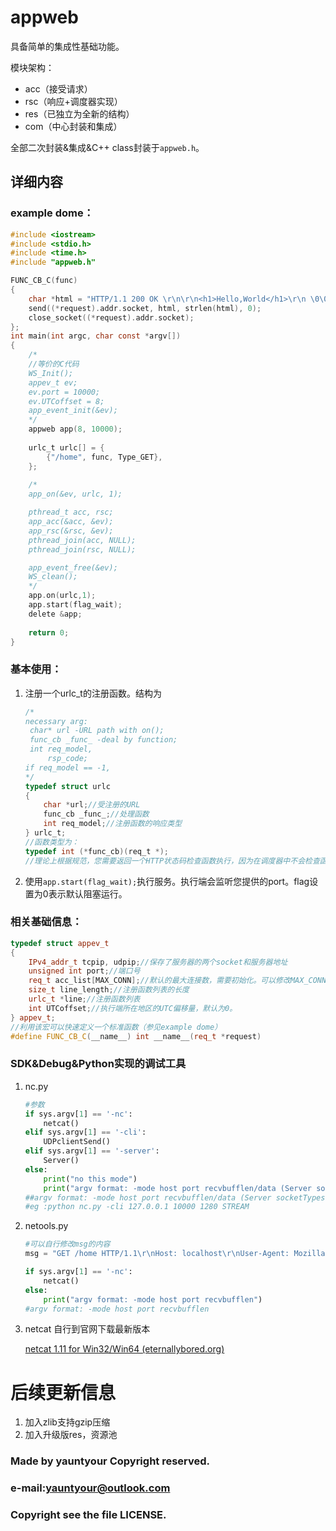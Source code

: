 # appweb

具备简单的集成性基础功能。

模块架构：

- acc（接受请求）
- rsc（响应+调度器实现）
- res（已独立为全新的结构）
- com（中心封装和集成）

全部二次封装&集成&C++ class封装于`appweb.h`。

## 详细内容

### example dome：

```c
#include <iostream>
#include <stdio.h>
#include <time.h>
#include "appweb.h"

FUNC_CB_C(func)
{
    char *html = "HTTP/1.1 200 OK \r\n\r\n<h1>Hello,World</h1>\r\n \0\0\0";
    send((*request).addr.socket, html, strlen(html), 0);
    close_socket((*request).addr.socket);
};
int main(int argc, char const *argv[])
{
    /*
    //等价的C代码
    WS_Init();
    appev_t ev;
    ev.port = 10000;
    ev.UTCoffset = 8;
    app_event_init(&ev);
    */
    appweb app(8, 10000);
    
    urlc_t urlc[] = {
        {"/home", func, Type_GET},
    };
   	
    /*
    app_on(&ev, urlc, 1);

    pthread_t acc, rsc;
    app_acc(&acc, &ev);
    app_rsc(&rsc, &ev);
    pthread_join(acc, NULL);
    pthread_join(rsc, NULL);

    app_event_free(&ev);
    WS_clean();
    */
	app.on(urlc,1);
    app.start(flag_wait);
    delete &app;
    
    return 0;
}
```

### 基本使用：

1. 注册一个urlc_t的注册函数。结构为

   ```C
   /*
   necessary arg:
    char* url -URL path with on();
    func_cb _func_ -deal by function;
    int req_model,
        rsp_code;
   if req_model == -1,
   */
   typedef struct urlc
   {
       char *url;//受注册的URL
       func_cb _func_;//处理函数
       int req_model;//注册函数的响应类型
   } urlc_t;
   //函数类型为：
   typedef int (*func_cb)(req_t *);
   //理论上根据规范，您需要返回一个HTTP状态码检查函数执行，因为在调度器中不会检查函数的执行是否正常，这就要您在编写函数时调试完成。
   ```

2. 使用`app.start(flag_wait);`执行服务。执行端会监听您提供的port。flag设置为0表示默认阻塞运行。

### 相关基础信息：

```c++
typedef struct appev_t
{
    IPv4_addr_t tcpip, udpip;//保存了服务器的两个socket和服务器地址
    unsigned int port;//端口号
    req_t acc_list[MAX_CONN];//默认的最大连接数，需要初始化。可以修改MAX_CONN改变默认最大连接数
    size_t line_length;//注册函数列表的长度
    urlc_t *line;//注册函数列表
    int UTCoffset;//执行端所在地区的UTC偏移量，默认为0。
} appev_t;
//利用该宏可以快速定义一个标准函数（参见example dome）
#define FUNC_CB_C(__name__) int __name__(req_t *request)
```

### SDK&Debug&Python实现的调试工具

1. nc.py

   ```python
   #参数
   if sys.argv[1] == '-nc':
       netcat()
   elif sys.argv[1] == '-cli':
       UDPclientSend()
   elif sys.argv[1] == '-server':
       Server()
   else:
       print("no this mode")
       print("argv format: -mode host port recvbufflen/data (Server socketTypes:STREAM/DGRAM)")
   ##argv format: -mode host port recvbufflen/data (Server socketTypes:STREAM/DGRAM)
   #eg :python nc.py -cli 127.0.0.1 10000 1280 STREAM
   ```

2. netools.py

   ```python
   #可以自行修改msg的内容
   msg = "GET /home HTTP/1.1\r\nHost: localhost\r\nUser-Agent: Mozilla/5.0 (Windows NT 5.1; rv:10.0.2) Gecko/20100101 Firefox/10.0.2\r\n\r\nAccept: text/html,application/xhtml+xml,application/xml;q=0.9,/;q=0.8\r\nAccept-Language: zh-cn,zh;q=0.5\r\nAccept-Encoding: gzip, deflate\r\nConnection: keep-alive\r\nReferer: http://localhost/\r\nContent-Length: 25\r\nContent-Type: application/x-www-form-urlencoded\r\nusername=aa&password=1234"
   
   if sys.argv[1] == '-nc':
       netcat()
   else:
       print("argv format: -mode host port recvbufflen")
   #argv format: -mode host port recvbufflen
   ```

3. netcat 自行到官网下载最新版本

   [netcat 1.11 for Win32/Win64 (eternallybored.org)](https://eternallybored.org/misc/netcat/)

# 后续更新信息

1. 加入zlib支持gzip压缩
2. 加入升级版res，资源池

### Made by yauntyour Copyright reserved.

### e-mail:yauntyour@outlook.com

### Copyright  see the file LICENSE.